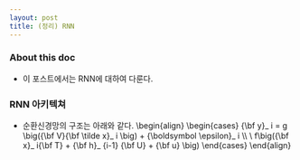 ```yaml
---
layout: post 
title: (정리) RNN
---
```


### About this doc 

- 이 포스트에서는 RNN에 대하여 다룬다. 

### RNN 아키텍쳐

- 순환신경망의 구조는 아래와 같다. 
\begin{align}
\begin{cases}
{\bf y}_ i = g \big({\bf V}{\bf \tilde x}_ i \big) + {\boldsymbol \epsilon}_ i \\\\ \\ 
f\big({\bf x}_ i{\bf T} + {\bf h}_ {i-1} {\bf U} + {\bf u} \big)
\end{cases}
\end{align}

